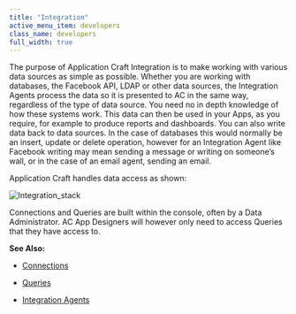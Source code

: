 ```yaml
---
title: "Integration"
active_menu_item: developers
class_name: developers
full_width: true
---
```



The purpose of Application Craft Integration is to make working with various data sources as simple as possible. Whether you are working with databases, the Facebook API, LDAP or other data sources, the Integration Agents process the data so it is presented to AC in the same way, regardless of the type of data source. You need no in depth knowledge of how these systems work. This data can then be used in your Apps, as you require, for example to produce reports and dashboards. You can also write data back to data sources. In the case of databases this would normally be an insert, update or delete operation, however for an Integration Agent like Facebook writing may mean sending a message or writing on someone’s wall, or in the case of an email agent, sending an email.

Application Craft handles data access as shown:

![Integration\_stack](/img/docs/integration_stack.png)

Connections and Queries are built within the console, often by a Data Administrator. AC App Designers will however only need to access Queries that they have access to.

**See Also:**

 - [Connections](../../connections/)

 - [Queries](../../queries/)

 - [Integration Agents](integration-agents/)

